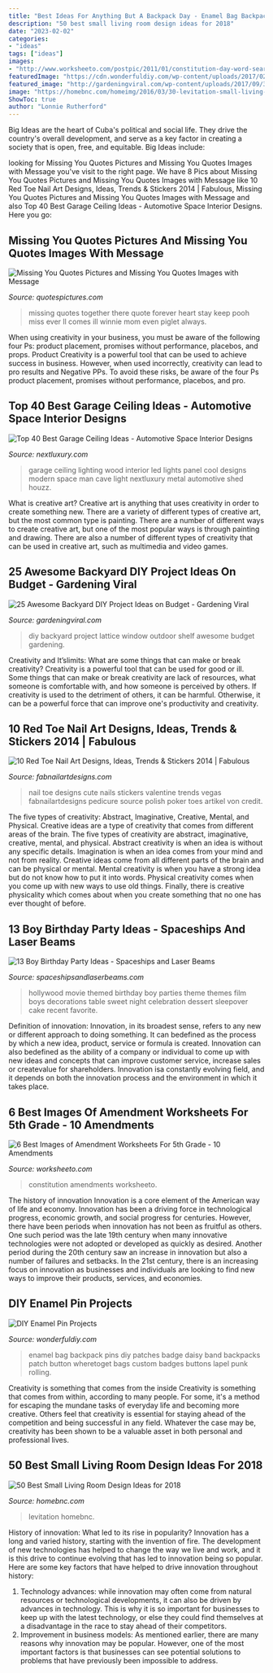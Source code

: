 ```yaml
---
title: "Best Ideas For Anything But A Backpack Day - Enamel Bag Backpack Pins Diy Patches Badge Daisy Band Backpacks Patch Button Wheretoget Bags Custom Badges Buttons Lapel Punk Rolling"
description: "50 best small living room design ideas for 2018"
date: "2023-02-02"
categories:
- "ideas"
tags: ["ideas"]
images:
- "http://www.worksheeto.com/postpic/2011/01/constitution-day-word-search_15310.JPG"
featuredImage: "https://cdn.wonderfuldiy.com/wp-content/uploads/2017/02/Custom-enamel-pin-backpack.jpg"
featured_image: "http://gardeningviral.com/wp-content/uploads/2017/09/3154847431_1403837974.jpg"
image: "https://homebnc.com/homeimg/2016/03/30-levitation-small-living-room-idea-homebnc.jpg"
ShowToc: true
author: "Lonnie Rutherford"
---
```



Big Ideas are the heart of Cuba's political and social life. They drive the country's overall development, and serve as a key factor in creating a society that is open, free, and equitable. Big Ideas include:

	

		
looking for Missing You Quotes Pictures and Missing You Quotes Images with Message you've visit to the right page. We have 8 Pics about Missing You Quotes Pictures and Missing You Quotes Images with Message like 10 Red Toe Nail Art Designs, Ideas, Trends &amp; Stickers 2014 | Fabulous, Missing You Quotes Pictures and Missing You Quotes Images with Message and also Top 40 Best Garage Ceiling Ideas - Automotive Space Interior Designs. Here you go:
		
    
## Missing You Quotes Pictures And Missing You Quotes Images With Message

<img loading=lazy src="http://quotespictures.com/wp-content/uploads/2013/07/if-there-ever-comes-a-day-when-we-cant-be-together-keep-me-in-your-heart-ill-stay-there-forever-missing-you-quote.jpg" onerror="this.onerror=null;this.src='https://tse4.mm.bing.net/th?id=OIP.afZAqBO4R9vYiayfnxQyrgAAAA&amp;pid=15.1';" alt="Missing You Quotes Pictures and Missing You Quotes Images with Message">

_Source: quotespictures.com_

>missing quotes together there quote forever heart stay keep pooh miss ever ll comes ill winnie mom even piglet always. 

	

When using creativity in your business, you must be aware of the following four Ps: product placement, promises without performance, placebos, and props. Product
Creativity is a powerful tool that can be used to achieve success in business. However, when used incorrectly, creativity can lead to pro results and Negative PPs. To avoid these risks, be aware of the four Ps product placement, promises without performance, placebos, and pro.

    
## Top 40 Best Garage Ceiling Ideas - Automotive Space Interior Designs

<img loading=lazy src="http://nextluxury.com/wp-content/uploads/wood-plank-boards-garage-ceiling-ideas.jpg" onerror="this.onerror=null;this.src='https://tse1.mm.bing.net/th?id=OIP.kUFKKSVkGpXDOu4eHzjIkAAAAA&amp;pid=15.1';" alt="Top 40 Best Garage Ceiling Ideas - Automotive Space Interior Designs">

_Source: nextluxury.com_

>garage ceiling lighting wood interior led lights panel cool designs modern space man cave light nextluxury metal automotive shed houzz. 

	

What is creative art?
Creative art is anything that uses creativity in order to create something new. There are a variety of different types of creative art, but the most common type is painting. There are a number of different ways to create creative art, but one of the most popular ways is through painting and drawing. There are also a number of different types of creativity that can be used in creative art, such as multimedia and video games.

    
## 25 Awesome Backyard DIY Project Ideas On Budget - Gardening Viral

<img loading=lazy src="http://gardeningviral.com/wp-content/uploads/2017/09/3154847431_1403837974.jpg" onerror="this.onerror=null;this.src='https://tse3.mm.bing.net/th?id=OIP.qFdIPyGSvrbr424a4DCc9wHaKG&amp;pid=15.1';" alt="25 Awesome Backyard DIY Project Ideas on Budget - Gardening Viral">

_Source: gardeningviral.com_

>diy backyard project lattice window outdoor shelf awesome budget gardening. 

	

Creativity and It’slimits: What are some things that can make or break creativity?
Creativity is a powerful tool that can be used for good or ill. Some things that can make or break creativity are lack of resources, what someone is comfortable with, and how someone is perceived by others. If creativity is used to the detriment of others, it can be harmful. Otherwise, it can be a powerful force that can improve one's productivity and creativity.

    
## 10 Red Toe Nail Art Designs, Ideas, Trends &amp; Stickers 2014 | Fabulous

<img loading=lazy src="http://fabnailartdesigns.com/wp-content/uploads/2014/10/Cute-Red-Toe-Nail-Art-Designs-Ideas-Trends-Stickers-2014-3.jpg" onerror="this.onerror=null;this.src='https://tse3.mm.bing.net/th?id=OIP.hTuPF3CmuERai_JSHbY_QAHaJ2&amp;pid=15.1';" alt="10 Red Toe Nail Art Designs, Ideas, Trends &amp; Stickers 2014 | Fabulous">

_Source: fabnailartdesigns.com_

>nail toe designs cute nails stickers valentine trends vegas fabnailartdesigns pedicure source polish poker toes artikel von credit. 

	

The five types of creativity: Abstract, Imaginative, Creative, Mental, and Physical.
Creative ideas are a type of creativity that comes from different areas of the brain. The five types of creativity are abstract, imaginative, creative, mental, and physical. Abstract creativity is when an idea is without any specific details. Imagination is when an idea comes from your mind and not from reality. Creative ideas come from all different parts of the brain and can be physical or mental. Mental creativity is when you have a strong idea but do not know how to put it into words. Physical creativity comes when you come up with new ways to use old things. Finally, there is creative physicality which comes about when you create something that no one has ever thought of before.

    
## 13 Boy Birthday Party Ideas - Spaceships And Laser Beams

<img loading=lazy src="http://spaceshipsandlaserbeams.com/wp-content/uploads/2016/07/8-boys-hollywood-movie-party-ideas.jpg" onerror="this.onerror=null;this.src='https://tse1.mm.bing.net/th?id=OIP.vH2e0mSslo0kbas_jqqpqgHaLH&amp;pid=15.1';" alt="13 Boy Birthday Party Ideas - Spaceships and Laser Beams">

_Source: spaceshipsandlaserbeams.com_

>hollywood movie themed birthday boy parties theme themes film boys decorations table sweet night celebration dessert sleepover cake recent favorite. 

	

Definition of innovation:
Innovation, in its broadest sense, refers to any new or different approach to doing something. It can bedefined as the process by which a new idea, product, service or formula is created. Innovation can also bedefined as the ability of a company or individual to come up with new ideas and concepts that can improve customer service, increase sales or createvalue for shareholders. Innovation isa constantly evolving field, and it depends on both the innovation process and the environment in which it takes place.

    
## 6 Best Images Of Amendment Worksheets For 5th Grade - 10 Amendments

<img loading=lazy src="http://www.worksheeto.com/postpic/2011/01/constitution-day-word-search_15310.JPG" onerror="this.onerror=null;this.src='https://tse2.mm.bing.net/th?id=OIP.AKN0fEt_ieZ07MX3D5Fm8QHaFk&amp;pid=15.1';" alt="6 Best Images of Amendment Worksheets For 5th Grade - 10 Amendments">

_Source: worksheeto.com_

>constitution amendments worksheeto. 

	

The history of innovation
Innovation is a core element of the American way of life and economy. Innovation has been a driving force in technological progress, economic growth, and social progress for centuries. However, there have been periods when innovation has not been as fruitful as others. One such period was the late 19th century when many innovative technologies were not adopted or developed as quickly as desired. Another period during the 20th century saw an increase in innovation but also a number of failures and setbacks. In the 21st century, there is an increasing focus on innovation as businesses and individuals are looking to find new ways to improve their products, services, and economies.

    
## DIY Enamel Pin Projects

<img loading=lazy src="https://cdn.wonderfuldiy.com/wp-content/uploads/2017/02/Custom-enamel-pin-backpack.jpg" onerror="this.onerror=null;this.src='https://tse2.mm.bing.net/th?id=OIP.U4Epz_Naf1-YkZP5eCKtbQHaFh&amp;pid=15.1';" alt="DIY Enamel Pin Projects">

_Source: wonderfuldiy.com_

>enamel bag backpack pins diy patches badge daisy band backpacks patch button wheretoget bags custom badges buttons lapel punk rolling. 

	

Creativity is something that comes from the inside
Creativity is something that comes from within, according to many people. For some, it's a method for escaping the mundane tasks of everyday life and becoming more creative. Others feel that creativity is essential for staying ahead of the competition and being successful in any field. Whatever the case may be, creativity has been shown to be a valuable asset in both personal and professional lives.

    
## 50 Best Small Living Room Design Ideas For 2018

<img loading=lazy src="https://homebnc.com/homeimg/2016/03/30-levitation-small-living-room-idea-homebnc.jpg" onerror="this.onerror=null;this.src='https://tse1.mm.bing.net/th?id=OIP.x0Xp0saDSbcVeYRbcnnnsQHaLG&amp;pid=15.1';" alt="50 Best Small Living Room Design Ideas for 2018">

_Source: homebnc.com_

>levitation homebnc. 

	

History of innovation: What led to its rise in popularity?
Innovation has a long and varied history, starting with the invention of fire. The development of new technologies has helped to change the way we live and work, and it is this drive to continue evolving that has led to innovation being so popular. Here are some key factors that have helped to drive innovation throughout history: 
1) Technology advances: while innovation may often come from natural resources or technological developments, it can also be driven by advances in technology. This is why it is so important for businesses to keep up with the latest technology, or else they could find themselves at a disadvantage in the race to stay ahead of their competitors. 
2) Improvement in business models: As mentioned earlier, there are many reasons why innovation may be popular. However, one of the most important factors is that businesses can see potential solutions to problems that have previously been impossible to address.

